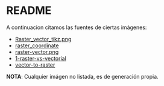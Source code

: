 # README

A continuacion citamos las fuentes de ciertas imágenes:

- [Raster_vector_tikz.png](http://tysmagazine.com/los-sig-raster-herramienta-de-analisis-medioambiental-y-territorial/)
- [raster_coordinate](https://desktop.arcgis.com/es/arcmap/10.3/manage-data/geodatabases/raster-basics.htm)
- [raster-vector.png](https://www.researchgate.net/figure/Figura-15-2-Los-modelos-raster-y-vectorial-de-representacion-Elaboracion-propia_fig2_267259625)
- [1-raster-vs-vectorial](https://mygisnotebook.blog/2019/03/03/raster-vs-vectorial/)
- [vector-to-raster](https://ecoscript.org/vectorvsraster/)

__NOTA__: Cualquier imágen no listada, es de generación propia.
